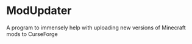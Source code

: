 # ModUpdater
A program to immensely help with uploading new versions of Minecraft mods to CurseForge
